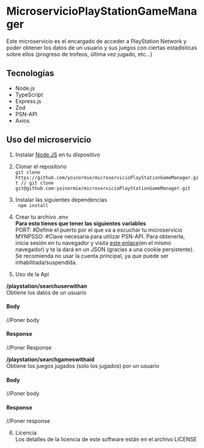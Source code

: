 # MicroservicioPlayStationGameManager
Este microservicio es el encargado de acceder a PlayStation Network y poder obtener los datos de un usuario y sus juegos con ciertas estadísticas sobre ellos (progreso de trofeos, última vez jugado, etc...)

## Tecnologías
- Node.js
- TypeScript
- Express.js
- Zod
- PSN-API
- Axios

## Uso del microservicio
1. Instalar [Node.JS](https://nodejs.org/en/download) en tu dispositivo   
2. Clonar el repositorio  
``
git clone https://github.com/yoinormie/microservicioPlayStationGameManager.git // git clone git@github.com:yoinormie/microservicioPlayStationGameManager.git
``
3. Instalar las siguientes dependencias  
`` 
npm install 
``
4. Crear tu archivo .env  
**Para esto tienes que tener las siguientes variables**  
PORT: #Define el puerto por el que va a escuchar tu microservicio  
MYNPSSO: #Clave necesaria para utilizar PSN-API. Para obtenerla, inicia sesión en tu navegador y visita [este enlace](https://ca.account.sony.com/api/v1/ssocookie)(en el mismo navegador) y te la dará en un JSON (gracias a una cookie persistente). Se recomienda no usar la cuenta principal, ya que puede ser inhabilitada/suspendida.  

5. Uso de la Api  

**/playstation/searchuserwithan**  
Obtiene los datos de un usuario   
#### Body   
//Poner body
#### Response  
//Poner Response

**/playstation/searchgameswithaid**  
Obtiene los juegos jugados (solo los jugados) por un usuario  
#### Body  
//Poner body
#### Response  
//Poner response

6. Licencia  
Los detalles de la licencia de este software están en el archivo LICENSE  
